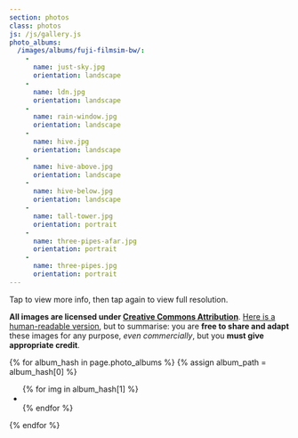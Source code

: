 ```yaml
---
section: photos
class: photos
js: /js/gallery.js
photo_albums:
  /images/albums/fuji-filmsim-bw/:
    -
      name: just-sky.jpg
      orientation: landscape
    -
      name: ldn.jpg
      orientation: landscape
    -
      name: rain-window.jpg
      orientation: landscape
    -
      name: hive.jpg
      orientation: landscape
    -
      name: hive-above.jpg
      orientation: landscape
    -
      name: hive-below.jpg
      orientation: landscape
    -
      name: tall-tower.jpg
      orientation: portrait
    -
      name: three-pipes-afar.jpg
      orientation: portrait
    -
      name: three-pipes.jpg
      orientation: portrait
---
```


Tap to view more info, then tap again to view full resolution.

**All images are licensed under [Creative Commons Attribution](https://creativecommons.org/licenses/by/3.0/legalcode "Creative Commons Attribution legal license")**. [Here is a human-readable version](https://creativecommons.org/licenses/by/3.0/ "Creative Commons Attribution license: human-readable version"), but to summarise: you are **free to share and adapt** these images for any purpose, _even commercially_, but you **must give appropriate credit**.

{% for album_hash in page.photo_albums %}
  {% assign album_path = album_hash[0] %}
  <ul class="list-reset photos-list side-by-side">
    {% for img in album_hash[1] %}
      <li class="photos-list-item">
        <a class="photos-list-photo" href="{{ album_path }}{{ img.name }}" title="{{img.name}}" aria-label="View large: {{img.name}}">
          <img src="{{ album_path }}{{ img.name }}" alt="" class="orientation-{{img.orientation}}"
            srcset="{{ album_path }}/1920/{{ img.name }} 1920w,
                    {{ album_path }}/1600/{{ img.name }} 1600w,
                    {{ album_path }}/1280/{{ img.name }} 1280w,
                    {{ album_path }}/960/{{ img.name }} 960w,
                    {{ album_path }}/640/{{ img.name }} 640w,
                    {{ album_path }}/320/{{ img.name }} 320w,
                    {{ album_path }}{{ img.name }}"
            sizes="(min-width: 800px) 320px,
                   calc(100vw - 7em)" />
        </a>
      </li>
    {% endfor %}
  </ul>
{% endfor %}
